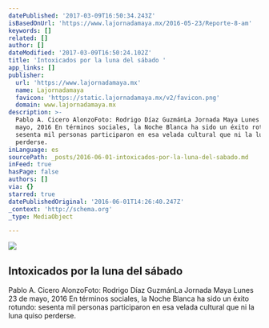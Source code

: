 ```yaml
---
datePublished: '2017-03-09T16:50:34.243Z'
isBasedOnUrl: 'https://www.lajornadamaya.mx/2016-05-23/Reporte-8-am'
keywords: []
related: []
author: []
dateModified: '2017-03-09T16:50:24.102Z'
title: 'Intoxicados por la luna del sábado '
app_links: []
publisher:
  url: 'https://www.lajornadamaya.mx'
  name: Lajornadamaya
  favicon: 'https://static.lajornadamaya.mx/v2/favicon.png'
  domain: www.lajornadamaya.mx
description: >-
  Pablo A. Cicero AlonzoFoto: Rodrigo Díaz GuzmánLa Jornada Maya Lunes 23 de
  mayo, 2016 En términos sociales, la Noche Blanca ha sido un éxito rotundo:
  sesenta mil personas participaron en esa velada cultural que ni la luna quiso
  perderse.
inLanguage: es
sourcePath: _posts/2016-06-01-intoxicados-por-la-luna-del-sabado.md
inFeed: true
hasPage: false
authors: []
via: {}
starred: true
datePublishedOriginal: '2016-06-01T14:26:40.247Z'
_context: 'http://schema.org'
_type: MediaObject

---
```

<article style=""><img src="https://s3-us-west-2.amazonaws.com/the-grid-img/p/f9426e7338b9c5977ffc895402bf325d1b62bed2.jpg" /><h1>Intoxicados por la luna del sábado </h1><p>Pablo A. Cicero AlonzoFoto: Rodrigo Díaz GuzmánLa Jornada Maya Lunes 23 de mayo, 2016 En términos sociales, la Noche Blanca ha sido un éxito rotundo: sesenta mil personas participaron en esa velada cultural que ni la luna quiso perderse.</p></article>